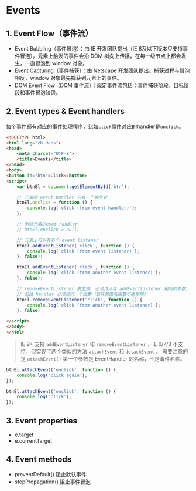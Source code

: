 # Events

## 1. Event Flow（事件流）
- Event Bubbling（事件冒泡）：由 IE 开发团队提出（IE 8及以下版本只支持事件冒泡）。元素上触发的事件会沿 DOM 树向上传播，在每一级节点上都会发生，一直冒泡到 window 对象。
- Event Capturing（事件捕获）：由 Netscape 开发团队提出。捕获过程与冒泡相反，window 对象最先捕获到元素上的事件。
- DOM Event Flow（DOM 事件流）：规定事件流包括：事件捕获阶段，目标阶段和事件冒泡阶段。

## 2. Event types & Event handlers
每个事件都有对应的事件处理程序，比如`click`事件对应的handler是`onclick`。

```html
<!DOCTYPE html>
<html lang="zh-Hans">
<head>
    <meta charset="UTF-8">
    <title>Events</title>
</head>
<body>
<button id="btn">Click</button>
<script>
    var btnEl = document.getElementById('btn');

    // 元素的 event handler 只有一个会生效
    btnEl.onclick = function () {
        console.log('click (from event handler)');
    };

    // 删除元素的evet handler
    // btnEl.onclick = null;

    // 元素上可以有多个 event listener
    btnEl.addEventListener('click', function () {
        console.log('click (from event listener)');
    }, false);

    btnEl.addEventListener('click', function () {
        console.log('click (from another event listener)');
    }, false);

    // removeEventListener 要生效, 必须传入与 addEventListener 相同的参数,
    // 包括 handler 必须是同一个函数（意味着匿名函数不能移除）
    btnEl.removeEventListener('click', function () {
        console.log('click (from another event listener)');
    }, false)

</script>
</body>
</html>
```

> IE 9+ 支持 `addEventListener` 和 `removeEventListener` ，IE 6/7/8 不支持，但实现了两个类似的方法 `attachEvent` 和 `detachEvent` 。
> 需要注意的是 `attachEvent()` 第一个参数是 EventHandler 的名称，不是事件名称。

```javascript
btnEl.attachEvent('onclick', function () {
    console.log('click again');
});

btnEl.attachEvent('onclick', function () {
    console.log('click');
});
```

## 3. Event properties
- e.target
- e.currentTarget

## 4. Event methods
- preventDefault() 阻止默认事件
- stopPropagation() 阻止事件冒泡

